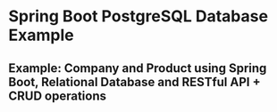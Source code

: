 # Spring Boot  PostgreSQL Database Example
## Example: Company and Product using Spring Boot, Relational Database and RESTful API + CRUD operations
